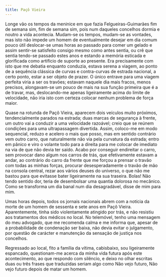 ```yaml
---
title: Paçô Vieira
---
```


Longe vão os tempos da meninice em que fazia Felgueiras-Guimarães fim de semana sim, fim de semana sim, pois num daqueles concelhos dormia e noutro a vida acontecia. Mudam-se os tempos, mudam-se as vontades, mas isto não impede um homem de eventualmente desejar em dia comum pouco útil deslocar-se umas horas ao passado para comer um gelado e assim sentir-se satisfeito consigo mesmo como antes sentia, ou crê que sentia tendo-se passado estes anos e estando a memória esticada e glorificada como artifício de suporte ao presente. Era precisamente com isto que me debatia enquanto conduzia, estava serena a viagem, ao ponto de a sequência clássica de curvas e contra-curvas de estrada nacional, a certo ponto, estar a ser objeto de prazer. O único entrave para uma viagem perfeita viria a ser os travões; estavam naquele dia mais fracos, menos precisos, alongavam-se um pouco de mais na sua função primeira que é a de travar, mas, deslocando-me apenas ligeiramente acima do limite de velocidade, não iria isto com certeza colocar nenhum problema de força maior.

Quase na rotunda de Paçô Vieira, aparecem dois veículos muito próximos, tendencialmente parados na estrada; duas marcas de segurança à frente, um outro vai a conduzir a uma velocidade razoável; creio que se reúnem condições para uma ultrapassagem divertida. Assim, coloco-me em modo sequencial, reduzo e acelero o mais que posso, mas em sentido contrário vem outro carro, que naturalmente não via pela curvatura da estrada; entro em pânico e viro o volante todo para a direita para me colocar de imediato na via de que não devia ter saído. Acabo por conseguir endireitar o carro, sem provocar dano algum nos carros de trás, que efetivamente estavam a andar, ao contrário do carro da frente que me forçou a prensar o travão com todas as minhas forças, procurar desesperadamente o travão de mão na consola central, rezar aos vários deuses do universo, o que não me bastou para que evitasse bater ligeiramente na sua traseira. Bolas! Não tendo sentido dor, teria de desembolsar uma quantia dolorosa no mecânico. Como se transforma um dia banal num dia desagradável, disse de mim para mim.

Umas horas depois, todos os jornais nacionais abrem com a notícia da morte de um homem de sessenta e sete anos em Paçô Vieira. Aparentemente, tinha sido violentamente atingido por trás, e não resistiu aos tratamentos dos médicos no local. No telemóvel, tenho uma mensagem do meu advogado, que me recomenda calma e me informa que, apesar de a probabilidade de condenação ser baixa, não devia evitar o julgamento, por questão de carácter e manutenção da sensação de justiça nos concelhos.

Regressado ao local, fito a família da vítima, cabisbaixo, sou ligeiramente espancado, questionam-me acerca da minha vida futura após este acontecimento, ao que respondo com silêncio, e deixo no olhar escritas duas ou três frases que traduzidas seriam algo como Não vejo futuro, Não vejo futuro depois de matar um homem.
